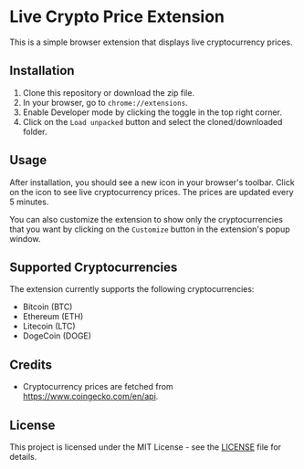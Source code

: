 # Live Crypto Price Extension

This is a simple browser extension that displays live cryptocurrency prices.

## Installation

1. Clone this repository or download the zip file.
2. In your browser, go to `chrome://extensions`.
3. Enable Developer mode by clicking the toggle in the top right corner.
4. Click on the `Load unpacked` button and select the cloned/downloaded folder.

## Usage

After installation, you should see a new icon in your browser's toolbar. Click on the icon to see live cryptocurrency prices. The prices are updated every 5 minutes.

You can also customize the extension to show only the cryptocurrencies that you want by clicking on the `Customize` button in the extension's popup window.

## Supported Cryptocurrencies

The extension currently supports the following cryptocurrencies:

- Bitcoin (BTC)
- Ethereum (ETH)
- Litecoin (LTC)
- DogeCoin (DOGE)

## Credits

- Cryptocurrency prices are fetched from https://www.coingecko.com/en/api.

## License

This project is licensed under the MIT License - see the [LICENSE](LICENSE) file for details.
